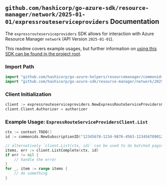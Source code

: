 
## `github.com/hashicorp/go-azure-sdk/resource-manager/network/2025-01-01/expressrouteserviceproviders` Documentation

The `expressrouteserviceproviders` SDK allows for interaction with Azure Resource Manager `network` (API Version `2025-01-01`).

This readme covers example usages, but further information on [using this SDK can be found in the project root](https://github.com/hashicorp/go-azure-sdk/tree/main/docs).

### Import Path

```go
import "github.com/hashicorp/go-azure-helpers/resourcemanager/commonids"
import "github.com/hashicorp/go-azure-sdk/resource-manager/network/2025-01-01/expressrouteserviceproviders"
```


### Client Initialization

```go
client := expressrouteserviceproviders.NewExpressRouteServiceProvidersClientWithBaseURI("https://management.azure.com")
client.Client.Authorizer = authorizer
```


### Example Usage: `ExpressRouteServiceProvidersClient.List`

```go
ctx := context.TODO()
id := commonids.NewSubscriptionID("12345678-1234-9876-4563-123456789012")

// alternatively `client.List(ctx, id)` can be used to do batched pagination
items, err := client.ListComplete(ctx, id)
if err != nil {
	// handle the error
}
for _, item := range items {
	// do something
}
```
